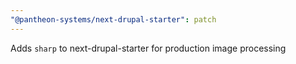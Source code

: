 ```yaml
---
"@pantheon-systems/next-drupal-starter": patch
---
```


Adds `sharp` to next-drupal-starter for production image processing
